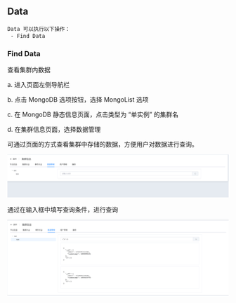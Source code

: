 ## Data

```
Data 可以执行以下操作：
 - Find Data
```

### Find Data

查看集群内数据

a. 进入页面左侧导航栏

b. 点击 MongoDB 选项按钮，选择 MongoList 选项

c. 在 MongoDB 静态信息页面，点击类型为 “单实例” 的集群名

d. 在集群信息页面，选择数据管理

可通过页面的方式查看集群中存储的数据，方便用户对数据进行查询。

![image-20220721185231141](../../../../../../images/whalealPlatformImages/MongoDB_Standalone_Data.png)



通过在输入框中填写查询条件，进行查询

![image-20220721185709530](../../../../../../images/whalealPlatformImages/MongoDB_Standalone_Data2.png)